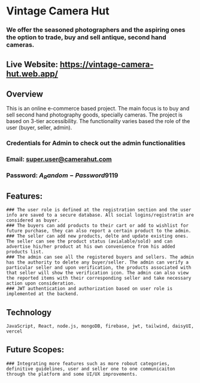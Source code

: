 # Vintage Camera Hut
### We offer the seasoned photographers and the aspiring ones the option to trade, buy and sell antique, second hand cameras.
## Live Website: https://vintage-camera-hut.web.app/

## Overview
This is an online e-commerce based project. The main focus is to buy and sell second hand photography goods, specially cameras. The project is based on 3-tier accessibility. The functionality varies based the role of the user (buyer, seller, admin).

### Credentials for Admin to check out the admin functionalities
### Email: super.user@camerahut.com
### Password: $A_Random-Password$9119

## Features:
    ### The user role is defined at the registration section and the user info are saved to a secure database. All social logins/registratin are considered as buyer.
    ### The buyers can add products to their cart or add to wishlist for future purchase, they can also report a certain product to the admin.
    ### The seller can add new products, delte and update existing ones. The seller can see the product status (avialable/sold) and can advertise his/her product at his own convenience from his added products list.
    ### The admin can see all the registered buyers and sellers. The admin has the authority to delete any buyer/seller. The admin can verify a particular seller and upon verification, the products associated with that seller will show the verification icon. The admin can also view the reported items with their corresponding seller and take necessary action upon consideration.
    ### JWT authentication and authorization based on user role is implemented at the backend.

## Technology
    JavaScript, React, node.js, mongoDB, firebase, jwt, tailwind, daisyUI, vercel
    
## Future Scopes:
    ### Integrating more features such as more robout categories, definitive guidelines, user and seller one to one communicaiton through the platform and some UI/UX improvements.
